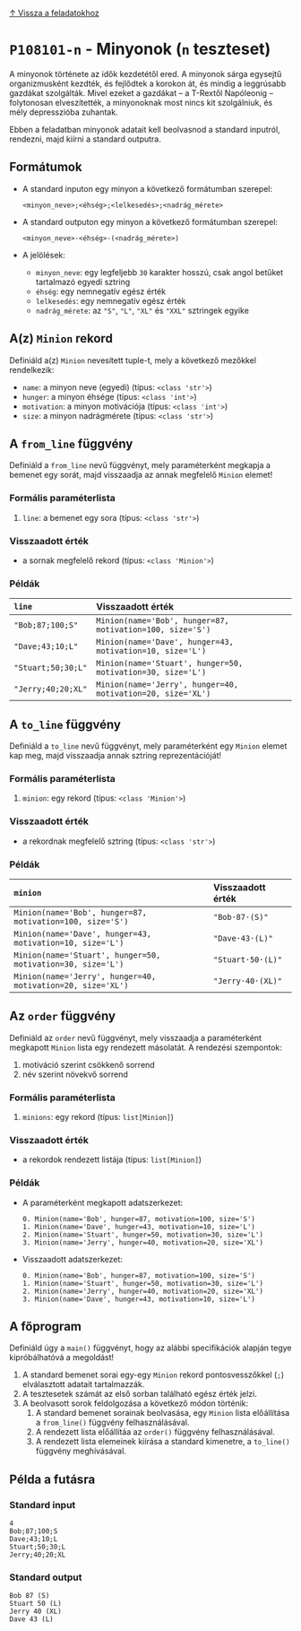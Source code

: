 [↑ Vissza a feladatokhoz](./README.md)

# `P108101-n` - Minyonok (`n` teszteset)


A minyonok története az idők kezdetétől ered. A minyonok sárga egysejtű organizmusként kezdték, és fejlődtek a korokon 
át, és mindig a leggrúsabb gazdákat szolgálták. Mivel ezeket a gazdákat – a T-Rextől Napóleonig – folytonosan 
elveszítették, a minyonoknak most nincs kit szolgálniuk, és mély depresszióba zuhantak.

Ebben a feladatban minyonok adatait kell beolvasnod a standard inputról, rendezni, majd kiírni a standard outputra.


## Formátumok


* A standard inputon egy minyon a következő formátumban szerepel:

    ```
    <minyon_neve>;<éhség>;<lelkesedés>;<nadrág_mérete>
    ```

* A standard outputon egy minyon a következő formátumban szerepel:

    ```
    <minyon_neve>·<éhség>·(<nadrág_mérete>)
    ```

* A jelölések:

    * `minyon_neve`: egy legfeljebb `30` karakter hosszú, csak angol betűket tartalmazó egyedi sztring
    * `éhség`: egy nemnegatív egész érték
    * `lelkesedés`: egy nemnegatív egész érték
    * `nadrág_mérete`: az `"S"`, `"L"`, `"XL"` és `"XXL"` sztringek egyike


## A(z) `Minion` rekord

Definiáld a(z) `Minion` nevesített tuple-t, mely a következő mezőkkel rendelkezik:

* `name`: a minyon neve (egyedi) (típus: `<class 'str'>`)
* `hunger`: a minyon éhsége (típus: `<class 'int'>`)
* `motivation`: a minyon motivációja (típus: `<class 'int'>`)
* `size`: a minyon nadrágmérete (típus: `<class 'str'>`)

## A `from_line` függvény

Definiáld a `from_line` nevű függvényt, mely paraméterként megkapja a bemenet egy sorát, majd visszaadja az annak megfelelő `Minion` elemet!

### Formális paraméterlista

1. `line`: a bemenet egy sora (típus: `<class 'str'>`)

### Visszaadott érték

* a sornak megfelelő rekord (típus: `<class 'Minion'>`)

### Példák

| `line` | Visszaadott érték | 
| :--- | :--- | 
| `"Bob;87;100;S"` | `Minion(name='Bob', hunger=87, motivation=100, size='S')` |
| `"Dave;43;10;L"` | `Minion(name='Dave', hunger=43, motivation=10, size='L')` |
| `"Stuart;50;30;L"` | `Minion(name='Stuart', hunger=50, motivation=30, size='L')` |
| `"Jerry;40;20;XL"` | `Minion(name='Jerry', hunger=40, motivation=20, size='XL')` |

## A `to_line` függvény

Definiáld a `to_line` nevű függvényt, mely paraméterként egy `Minion` elemet kap meg, majd visszaadja annak sztring reprezentációját!

### Formális paraméterlista

1. `minion`: egy rekord (típus: `<class 'Minion'>`)

### Visszaadott érték

* a rekordnak megfelelő sztring (típus: `<class 'str'>`)

### Példák

| `minion` | Visszaadott érték | 
| :--- | :--- | 
| `Minion(name='Bob', hunger=87, motivation=100, size='S')` | `"Bob·87·(S)"` |
| `Minion(name='Dave', hunger=43, motivation=10, size='L')` | `"Dave·43·(L)"` |
| `Minion(name='Stuart', hunger=50, motivation=30, size='L')` | `"Stuart·50·(L)"` |
| `Minion(name='Jerry', hunger=40, motivation=20, size='XL')` | `"Jerry·40·(XL)"` |

## Az `order` függvény

Definiáld az `order` nevű függvényt, mely visszaadja a paraméterként megkapott `Minion` lista egy rendezett másolatát. A rendezési szempontok:

1. motiváció szerint csökkenő sorrend
1. név szerint növekvő sorrend

### Formális paraméterlista

1. `minions`: egy rekord (típus: `list[Minion]`)

### Visszaadott érték

* a rekordok rendezett listája (típus: `list[Minion]`)

### Példák


* A paraméterként megkapott adatszerkezet:

    ```
	0. Minion(name='Bob', hunger=87, motivation=100, size='S')
	1. Minion(name='Dave', hunger=43, motivation=10, size='L')
	2. Minion(name='Stuart', hunger=50, motivation=30, size='L')
	3. Minion(name='Jerry', hunger=40, motivation=20, size='XL')
    ```

* Visszaadott adatszerkezet:

    ```
	0. Minion(name='Bob', hunger=87, motivation=100, size='S')
	1. Minion(name='Stuart', hunger=50, motivation=30, size='L')
	2. Minion(name='Jerry', hunger=40, motivation=20, size='XL')
	3. Minion(name='Dave', hunger=43, motivation=10, size='L')
    ```


## A főprogram

Definiáld úgy a `main()` függvényt, hogy az alábbi specifikációk alapján tegye kipróbálhatóvá a megoldást!

1. A standard bemenet sorai egy-egy `Minion` rekord pontosvesszőkkel (`;`) elválasztott adatait tartalmazzák.
1. A tesztesetek számát az első sorban található egész érték jelzi.
1. A beolvasott sorok feldolgozása a következő módon történik:
   1. A standard bemenet sorainak beolvasása, egy `Minion` lista előállítása a `from_line()` függvény felhasználásával.
   1. A rendezett lista előállítáa az `order()` függvény felhasználásával.
   1. A rendezett lista elemeinek kiírása a standard kimenetre, a `to_line()` függvény meghívásával.

## Példa a futásra

### Standard input

```
4
Bob;87;100;S
Dave;43;10;L
Stuart;50;30;L
Jerry;40;20;XL
```

### Standard output

```
Bob 87 (S)
Stuart 50 (L)
Jerry 40 (XL)
Dave 43 (L)
```